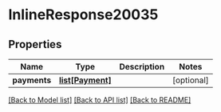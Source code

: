 # InlineResponse20035

## Properties
Name | Type | Description | Notes
------------ | ------------- | ------------- | -------------
**payments** | [**list[Payment]**](Payment.md) |  | [optional] 

[[Back to Model list]](../README.md#documentation-for-models) [[Back to API list]](../README.md#documentation-for-api-endpoints) [[Back to README]](../README.md)


